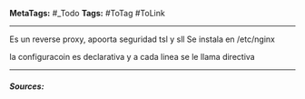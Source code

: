 **MetaTags:** #_Todo
**Tags:** #ToTag #ToLink 
- - -

Es un reverse proxy, apoorta seguridad tsl y sll
Se instala en /etc/nginx

la configuracoin es declarativa y a cada linea se le llama directiva


- - - 
#### ***Sources:***